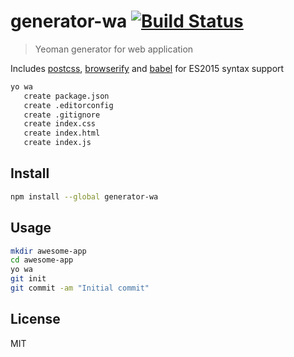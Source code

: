 # generator-wa [![Build Status][travis-image]][travis-url]

> Yeoman generator for web application

Includes [postcss][postcss], [browserify][browserify] and [babel][babelify] for ES2015 syntax support

```sh
yo wa
   create package.json
   create .editorconfig
   create .gitignore
   create index.css
   create index.html
   create index.js
```

## Install

```sh
npm install --global generator-wa
```

## Usage

```sh
mkdir awesome-app
cd awesome-app
yo wa
git init
git commit -am "Initial commit"
```

## License

MIT

[travis-url]: https://travis-ci.org/andrepolischuk/generator-wa
[travis-image]: https://travis-ci.org/andrepolischuk/generator-wa.svg?branch=master

[browserify]: https://github.com/substack/node-browserify
[babelify]: https://github.com/babel/babelify
[postcss]: https://github.com/postcss/postcss
